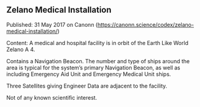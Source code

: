 ## Zelano Medical Installation

Published: 31 May 2017 on Canonn (https://canonn.science/codex/zelano-medical-installation/)

Content: A medical and hospital facility is in orbit of the Earth Like World Zelano A 4.

Contains a Navigation Beacon. The number and type of ships around the area is typical for the system’s primary Navigation Beacon, as well as including Emergency Aid Unit and Emergency Medical Unit ships.

Three Satellites giving Engineer Data are adjacent to the facility.

Not of any known scientific interest.